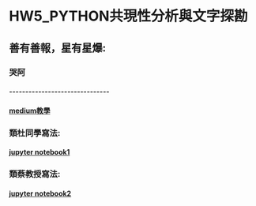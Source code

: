# HW5_PYTHON共現性分析與文字探勘
## 善有善報，星有星爆:
### 哭阿
#### -------------------------------
#### [medium教學]()
### 類杜同學寫法:
#### [jupyter notebook1](https://github.com/Robbish1106/PL/blob/main/hw5/HW5.ipynb)
### 類蔡教授寫法:
#### [jupyter notebook2]()

